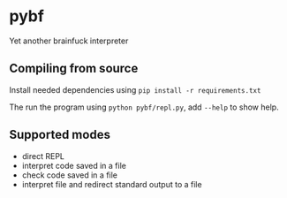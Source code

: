 # pybf

Yet another brainfuck interpreter

## Compiling from source

Install needed dependencies using `pip install -r requirements.txt`

The run the program using `python pybf/repl.py`, add `--help` to show help.

## Supported modes

- direct REPL
- interpret code saved in a file
- check code saved in a file
- interpret file and redirect standard output to a file 
